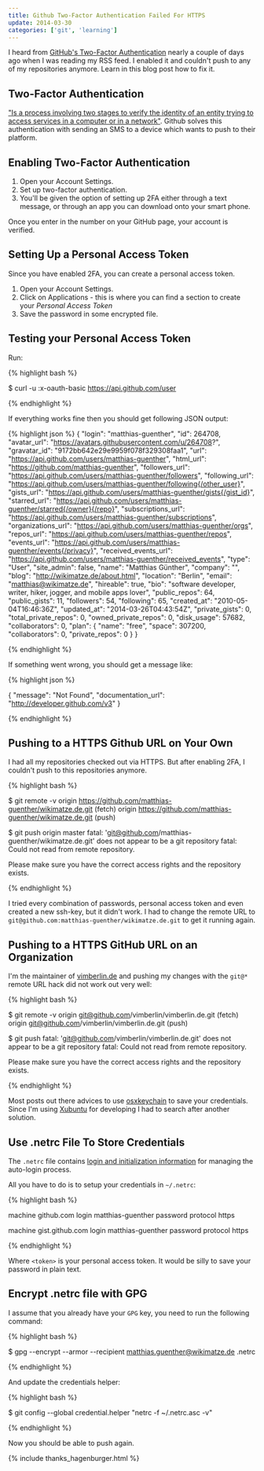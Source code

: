 ```yaml
---
title: Github Two-Factor Authentication Failed For HTTPS
update: 2014-03-30
categories: ['git', 'learning']
---
```


I heard from [GitHub's Two-Factor Authentication](https://github.com/blog/1614-two-factor-authentication) nearly a couple of days ago when I was reading my RSS feed. I enabled it and couldn't push to any of my repositories anymore. Learn in this blog post how to fix it.


## Two-Factor Authentication

["Is a process involving two stages to verify the identity of an entity trying to access services in a computer or in a network"](http://en.wikipedia.org/wiki/Two-step_verification). Github solves this authentication with sending an SMS to a device which wants to push to their platform.


## Enabling Two-Factor Authentication

1. Open your Account Settings.
2. Set up two-factor authentication.
3. You'll be given the option of setting up 2FA either through a text message, or through an app you can download onto your smart phone.


Once you enter in the number on your GitHub page, your account is verified.


## Setting Up a Personal Access Token

Since you have enabled 2FA, you can create a personal access token.


1. Open your Account Settings.
2. Click on Applications - this is where you can find a section to  create your _Personal Access Token_
3. Save the password in some encrypted file.


## Testing your Personal Access Token

Run:


{% highlight bash %}

$ curl -u <token>:x-oauth-basic https://api.github.com/user

{% endhighlight %}


If everything works fine then you should get following JSON output:


{% highlight json %}
{
  "login": "matthias-guenther",
  "id": 264708,
  "avatar_url": "https://avatars.githubusercontent.com/u/264708?",
  "gravatar_id": "9172bb642e29e9959f078f329308faa1",
  "url": "https://api.github.com/users/matthias-guenther",
  "html_url": "https://github.com/matthias-guenther",
  "followers_url": "https://api.github.com/users/matthias-guenther/followers",
  "following_url": "https://api.github.com/users/matthias-guenther/following{/other_user}",
  "gists_url": "https://api.github.com/users/matthias-guenther/gists{/gist_id}",
  "starred_url": "https://api.github.com/users/matthias-guenther/starred{/owner}{/repo}",
  "subscriptions_url": "https://api.github.com/users/matthias-guenther/subscriptions",
  "organizations_url": "https://api.github.com/users/matthias-guenther/orgs",
  "repos_url": "https://api.github.com/users/matthias-guenther/repos",
  "events_url": "https://api.github.com/users/matthias-guenther/events{/privacy}",
  "received_events_url": "https://api.github.com/users/matthias-guenther/received_events",
  "type": "User",
  "site_admin": false,
  "name": "Matthias Günther",
  "company": "",
  "blog": "http://wikimatze.de/about.html",
  "location": "Berlin",
  "email": "matthias@wikimatze.de",
  "hireable": true,
  "bio": "software developer, writer, hiker, jogger, and mobile apps lover",
  "public_repos": 64,
  "public_gists": 11,
  "followers": 54,
  "following": 65,
  "created_at": "2010-05-04T16:46:36Z",
  "updated_at": "2014-03-26T04:43:54Z",
  "private_gists": 0,
  "total_private_repos": 0,
  "owned_private_repos": 0,
  "disk_usage": 57682,
  "collaborators": 0,
  "plan": {
    "name": "free",
    "space": 307200,
    "collaborators": 0,
    "private_repos": 0
  }
}

{% endhighlight %}


If something went wrong, you should get a message like:


{% highlight json %}

{
  "message": "Not Found",
  "documentation_url": "http://developer.github.com/v3"
}

{% endhighlight %}


## Pushing to a HTTPS Github URL on Your Own

I had all my repositories checked out via HTTPS. But after enabling 2FA, I couldn't push to this repositories anymore.


{% highlight bash %}

$ git remote -v
  origin https://github.com/matthias-guenther/wikimatze.de.git (fetch)
  origin https://github.com/matthias-guenther/wikimatze.de.git (push)

$ git push origin master
  fatal: 'git@github.com/matthias-guenther/wikimatze.de.git' does not appear to be a git repository
  fatal: Could not read from remote repository.

  Please make sure you have the correct access rights
  and the repository exists.

{% endhighlight %}


I tried every combination of passwords, personal access token and even created a new ssh-key, but it didn't work. I had
to change the remote URL to `git@github.com:matthias-guenther/wikimatze.de.git` to get it running again.


## Pushing to a HTTPS GitHub URL on an Organization

I'm the maintainer of [vimberlin.de](http://vimberlin.de/) and pushing my changes with the `git@*` remote URL hack did
not work out very well:


{% highlight bash %}

$ git remote -v
  origin git@github.com/vimberlin/vimberlin.de.git (fetch)
  origin git@github.com/vimberlin/vimberlin.de.git (push)

$ git push
  fatal: 'git@github.com/vimberlin/vimberlin.de.git' does not appear to be a git repository
  fatal: Could not read from remote repository.

  Please make sure you have the correct access rights
  and the repository exists.

{% endhighlight %}


Most posts out there advices to use [osxkeychain](http://olivierlacan.com/posts/why-is-git-https-not-working-on-github/)
to save your credentials. Since I'm using [Xubuntu](http://xubuntu.org/) for developing I had to search after another
solution.


## Use .netrc File To Store Credentials

The `.netrc` file contains [login and initialization information](http://www.gnu.org/software/inetutils/manual/html\_node/The-_002enetrc-File.html) for managing the auto-login process.


All you have to do is to setup your credentials in `~/.netrc`:


{% highlight bash %}

machine github.com
login matthias-guenther
password <token>
protocol https

machine gist.github.com
login matthias-guenther
password <token>
protocol https

{% endhighlight %}



Where `<token>` is your personal access token. It would be silly to save your password in plain text.


## Encrypt .netrc file with GPG


I assume that you already have your `GPG` key, you need to run the following command:


{% highlight bash %}

$ gpg --encrypt --armor --recipient matthias.guenther@wikimatze.de .netrc

{% endhighlight %}


And update the credentials helper:


{% highlight bash %}

$ git config --global credential.helper "netrc -f ~/.netrc.asc -v"

{% endhighlight %}


Now you should be able to push again.


{% include thanks_hagenburger.html %}

